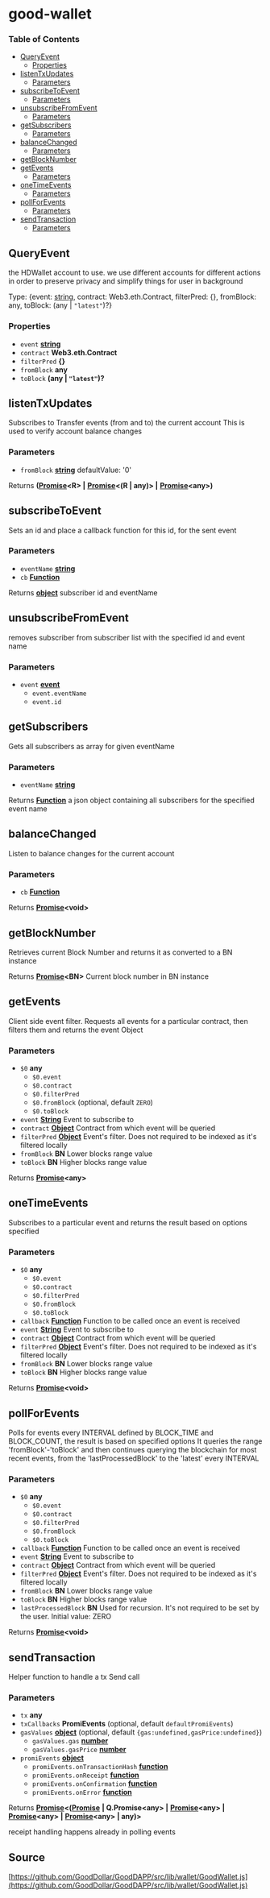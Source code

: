 # good-wallet

### Table of Contents

* [QueryEvent](good-wallet.md#queryevent)
  * [Properties](good-wallet.md#properties)
* [listenTxUpdates](good-wallet.md#listentxupdates)
  * [Parameters](good-wallet.md#parameters)
* [subscribeToEvent](good-wallet.md#subscribetoevent)
  * [Parameters](good-wallet.md#parameters-1)
* [unsubscribeFromEvent](good-wallet.md#unsubscribefromevent)
  * [Parameters](good-wallet.md#parameters-2)
* [getSubscribers](good-wallet.md#getsubscribers)
  * [Parameters](good-wallet.md#parameters-3)
* [balanceChanged](good-wallet.md#balancechanged)
  * [Parameters](good-wallet.md#parameters-4)
* [getBlockNumber](good-wallet.md#getblocknumber)
* [getEvents](good-wallet.md#getevents)
  * [Parameters](good-wallet.md#parameters-5)
* [oneTimeEvents](good-wallet.md#onetimeevents)
  * [Parameters](good-wallet.md#parameters-6)
* [pollForEvents](good-wallet.md#pollforevents)
  * [Parameters](good-wallet.md#parameters-7)
* [sendTransaction](good-wallet.md#sendtransaction)
  * [Parameters](good-wallet.md#parameters-8)

## QueryEvent

the HDWallet account to use. we use different accounts for different actions in order to preserve privacy and simplify things for user in background

Type: {event: [string](https://developer.mozilla.org/docs/Web/JavaScript/Reference/Global_Objects/String), contract: Web3.eth.Contract, filterPred: {}, fromBlock: any, toBlock: \(any \| `"latest"`\)?}

### Properties

* `event` [**string**](https://developer.mozilla.org/docs/Web/JavaScript/Reference/Global_Objects/String) 
* `contract` **Web3.eth.Contract** 
* `filterPred` **{}** 
* `fromBlock` **any** 
* `toBlock` **\(any \| `"latest"`\)?** 

## listenTxUpdates

Subscribes to Transfer events \(from and to\) the current account This is used to verify account balance changes

### Parameters

* `fromBlock` [**string**](https://developer.mozilla.org/docs/Web/JavaScript/Reference/Global_Objects/String) defaultValue: '0'

Returns **\(**[**Promise**](https://developer.mozilla.org/docs/Web/JavaScript/Reference/Global_Objects/Promise)**&lt;R&gt; \|** [**Promise**](https://developer.mozilla.org/docs/Web/JavaScript/Reference/Global_Objects/Promise)**&lt;\(R \| any\)&gt; \|** [**Promise**](https://developer.mozilla.org/docs/Web/JavaScript/Reference/Global_Objects/Promise)**&lt;any&gt;\)**

## subscribeToEvent

Sets an id and place a callback function for this id, for the sent event

### Parameters

* `eventName` [**string**](https://developer.mozilla.org/docs/Web/JavaScript/Reference/Global_Objects/String) 
* `cb` [**Function**](https://developer.mozilla.org/docs/Web/JavaScript/Reference/Statements/function) 

Returns [**object**](https://developer.mozilla.org/docs/Web/JavaScript/Reference/Global_Objects/Object) subscriber id and eventName

## unsubscribeFromEvent

removes subscriber from subscriber list with the specified id and event name

### Parameters

* `event` [**event**](https://developer.mozilla.org/docs/Web/API/Event) 
  * `event.eventName`  
  * `event.id`  

## getSubscribers

Gets all subscribers as array for given eventName

### Parameters

* `eventName` [**string**](https://developer.mozilla.org/docs/Web/JavaScript/Reference/Global_Objects/String) 

Returns [**Function**](https://developer.mozilla.org/docs/Web/JavaScript/Reference/Statements/function) a json object containing all subscribers for the specified event name

## balanceChanged

Listen to balance changes for the current account

### Parameters

* `cb` [**Function**](https://developer.mozilla.org/docs/Web/JavaScript/Reference/Statements/function) 

Returns [**Promise**](https://developer.mozilla.org/docs/Web/JavaScript/Reference/Global_Objects/Promise)**&lt;void&gt;**

## getBlockNumber

Retrieves current Block Number and returns it as converted to a BN instance

Returns [**Promise**](https://developer.mozilla.org/docs/Web/JavaScript/Reference/Global_Objects/Promise)**&lt;BN&gt;** Current block number in BN instance

## getEvents

Client side event filter. Requests all events for a particular contract, then filters them and returns the event Object

### Parameters

* `$0` **any** 
  * `$0.event`  
  * `$0.contract`  
  * `$0.filterPred`  
  * `$0.fromBlock`   \(optional, default `ZERO`\)
  * `$0.toBlock`  
* `event` [**String**](https://developer.mozilla.org/docs/Web/JavaScript/Reference/Global_Objects/String) Event to subscribe to
* `contract` [**Object**](https://developer.mozilla.org/docs/Web/JavaScript/Reference/Global_Objects/Object) Contract from which event will be queried
* `filterPred` [**Object**](https://developer.mozilla.org/docs/Web/JavaScript/Reference/Global_Objects/Object) Event's filter. Does not required to be indexed as it's filtered locally
* `fromBlock` **BN** Lower blocks range value
* `toBlock` **BN** Higher blocks range value

Returns [**Promise**](https://developer.mozilla.org/docs/Web/JavaScript/Reference/Global_Objects/Promise)**&lt;any&gt;**

## oneTimeEvents

Subscribes to a particular event and returns the result based on options specified

### Parameters

* `$0` **any** 
  * `$0.event`  
  * `$0.contract`  
  * `$0.filterPred`  
  * `$0.fromBlock`  
  * `$0.toBlock`  
* `callback` [**Function**](https://developer.mozilla.org/docs/Web/JavaScript/Reference/Statements/function) Function to be called once an event is received
* `event` [**String**](https://developer.mozilla.org/docs/Web/JavaScript/Reference/Global_Objects/String) Event to subscribe to
* `contract` [**Object**](https://developer.mozilla.org/docs/Web/JavaScript/Reference/Global_Objects/Object) Contract from which event will be queried
* `filterPred` [**Object**](https://developer.mozilla.org/docs/Web/JavaScript/Reference/Global_Objects/Object) Event's filter. Does not required to be indexed as it's filtered locally
* `fromBlock` **BN** Lower blocks range value
* `toBlock` **BN** Higher blocks range value

Returns [**Promise**](https://developer.mozilla.org/docs/Web/JavaScript/Reference/Global_Objects/Promise)**&lt;void&gt;**

## pollForEvents

Polls for events every INTERVAL defined by BLOCK\_TIME and BLOCK\_COUNT, the result is based on specified options It queries the range 'fromBlock'-'toBlock' and then continues querying the blockchain for most recent events, from the 'lastProcessedBlock' to the 'latest' every INTERVAL

### Parameters

* `$0` **any** 
  * `$0.event`  
  * `$0.contract`  
  * `$0.filterPred`  
  * `$0.fromBlock`  
  * `$0.toBlock`  
* `callback` [**Function**](https://developer.mozilla.org/docs/Web/JavaScript/Reference/Statements/function) Function to be called once an event is received
* `event` [**String**](https://developer.mozilla.org/docs/Web/JavaScript/Reference/Global_Objects/String) Event to subscribe to
* `contract` [**Object**](https://developer.mozilla.org/docs/Web/JavaScript/Reference/Global_Objects/Object) Contract from which event will be queried
* `filterPred` [**Object**](https://developer.mozilla.org/docs/Web/JavaScript/Reference/Global_Objects/Object) Event's filter. Does not required to be indexed as it's filtered locally
* `fromBlock` **BN** Lower blocks range value
* `toBlock` **BN** Higher blocks range value
* `lastProcessedBlock` **BN** Used for recursion. It's not required to be set by the user. Initial value: ZERO

Returns [**Promise**](https://developer.mozilla.org/docs/Web/JavaScript/Reference/Global_Objects/Promise)**&lt;void&gt;**

## sendTransaction

Helper function to handle a tx Send call

### Parameters

* `tx` **any** 
* `txCallbacks` **PromiEvents**  \(optional, default `defaultPromiEvents`\)
* `gasValues` [**object**](https://developer.mozilla.org/docs/Web/JavaScript/Reference/Global_Objects/Object)  \(optional, default `{gas:undefined,gasPrice:undefined}`\)
  * `gasValues.gas` [**number**](https://developer.mozilla.org/docs/Web/JavaScript/Reference/Global_Objects/Number) 
  * `gasValues.gasPrice` [**number**](https://developer.mozilla.org/docs/Web/JavaScript/Reference/Global_Objects/Number) 
* `promiEvents` [**object**](https://developer.mozilla.org/docs/Web/JavaScript/Reference/Global_Objects/Object) 
  * `promiEvents.onTransactionHash` [**function**](https://developer.mozilla.org/docs/Web/JavaScript/Reference/Statements/function) 
  * `promiEvents.onReceipt` [**function**](https://developer.mozilla.org/docs/Web/JavaScript/Reference/Statements/function) 
  * `promiEvents.onConfirmation` [**function**](https://developer.mozilla.org/docs/Web/JavaScript/Reference/Statements/function) 
  * `promiEvents.onError` [**function**](https://developer.mozilla.org/docs/Web/JavaScript/Reference/Statements/function) 

Returns [**Promise**](https://developer.mozilla.org/docs/Web/JavaScript/Reference/Global_Objects/Promise)**&lt;\(**[**Promise**](https://developer.mozilla.org/docs/Web/JavaScript/Reference/Global_Objects/Promise) **\| Q.Promise&lt;any&gt; \|** [**Promise**](https://developer.mozilla.org/docs/Web/JavaScript/Reference/Global_Objects/Promise)**&lt;any&gt; \|** [**Promise**](https://developer.mozilla.org/docs/Web/JavaScript/Reference/Global_Objects/Promise)**&lt;any&gt; \|** [**Promise**](https://developer.mozilla.org/docs/Web/JavaScript/Reference/Global_Objects/Promise)**&lt;any&gt; \| any\)&gt;**

receipt handling happens already in polling events

## Source

[https://github.com/GoodDollar/GoodDAPP/src/lib/wallet/GoodWallet.js](https://github.com/GoodDollar/GoodDAPP/src/lib/wallet/GoodWallet.js)


